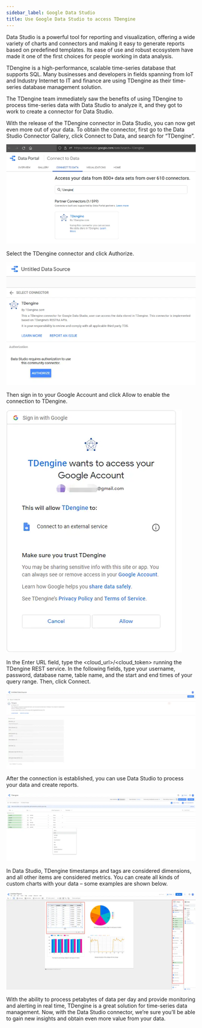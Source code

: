 ```yaml
---
sidebar_label: Google Data Studio
title: Use Google Data Studio to access TDengine
---
```


Data Studio is a powerful tool for reporting and visualization, offering a wide variety of charts and connectors and making it easy to generate reports based on predefined templates. Its ease of use and robust ecosystem have made it one of the first choices for people working in data analysis.

TDengine is a high-performance, scalable time-series database that supports SQL. Many businesses and developers in fields spanning from IoT and Industry Internet to IT and finance are using TDengine as their time-series database management solution.

The TDengine team immediately saw the benefits of using TDengine to process time-series data with Data Studio to analyze it, and they got to work to create a connector for Data Studio.

With the release of the TDengine connector in Data Studio, you can now get even more out of your data. To obtain the connector, first go to the Data Studio Connector Gallery, click Connect to Data, and search for “TDengine”.

![02](gds/gds-02.png.webp)

Select the TDengine connector and click Authorize.

![03](gds/gds-03.png.webp)

Then sign in to your Google Account and click Allow to enable the connection to TDengine.

![04](gds/gds-04.png.webp)

In the Enter URL field, type the <cloud_url>/<cloud_token> running the TDengine REST service. In the following fields, type your username, password, database name, table name, and the start and end times of your query range. Then, click Connect.

![05](gds/gds-05.png.webp)

After the connection is established, you can use Data Studio to process your data and create reports.

![06](gds/gds-06.png.webp)

In Data Studio, TDengine timestamps and tags are considered dimensions, and all other items are considered metrics. You can create all kinds of custom charts with your data – some examples are shown below.

![07](gds/gds-07.png.webp)

With the ability to process petabytes of data per day and provide monitoring and alerting in real time, TDengine is a great solution for time-series data management. Now, with the Data Studio connector, we’re sure you’ll be able to gain new insights and obtain even more value from your data.
